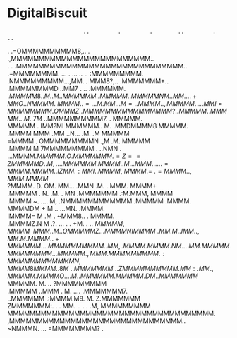 # DigitalBiscuit
                                                                                
                                                                                
                                                                                
                            ..         .         .        ..         .        ..
.                                 .=OMMMMMMMMMM8,.. .                           
                           .,MMMMMMMMMMMMMMMMMMMMMMMMM..                        
           .     .        .MMMMMMMMMMMMMMMMMMMMMMMMMMMMMM..                     
                      .=MMMMMMMM. ... . ... .. .. :MMMMMMMMM.                   
                  .NMMMMMMMMM...,MM. . MMM8?,..      .MMMMMMM+..                
                .MMMMMMMMD ..MM7 .  ..                  .MMMMMM.                
              .$MMMMM8.        .M..M.      .MMMMMM.       .MMMMM..              
              MMMMMN              M.      .MM.. ..+MMO.    .NMMMM               
            .~MMMM. .=..          .M.     MM.    . . M=     ..MMMM.             
           .,MMMM M...              .    .MMI =MMMMMMMM      .OMMMZ             
          ..MMMM                          MMMMMMMMMMMM?.      .MMMMM.           
         .MMMMM.    ..M.      . 7M$       ..MMMMMMMMMM7.      . MMMMM.          
         MMMMM .   IMM?MI     MMMMMM.. M.    .MMDMMMM8           MMMMM.         
       .MMMM     MMM   .MM    ..N...    .M.               .M      MMMMM         
      =MMMM .   OMMMMMMMMMN             .,M             .M.        MMMMM        
     .MMMM  M   7MMMMMMMMM               .          ..NMN     .  ...MMMM$.      
     MMMMM .O   .MMMMMMM.             =Z==ZMMMMMD.  .M,.      .  .. MMMMMM      
    .MMMM. .M      .  ..                         MMM .     ... ..    =MMMM.     
     MMMM.               . I                        ZMM. :MMI.       .MMMM,     
    ~MMMM.              =~       . =MMMM. .           ,MMM.           MMMM$     
    ?MMMM.       D.   OM.       MM...   .MMN           .M.    ..MMM.  MMMM+     
    .MMMMM .    N.   .M.     . MN  .MMMMMMM                 .:M.MMM,  MMMM      
    .MMMM ~.  ....   M,      .NMMMMMMMMMMMM                 .MMMMM   .MMMM.     
     MMMMDM +  M              .. ...MN.                              .MMMM.     
     IMMMM= M .M                            . ~MMM8..              .  MMMM.     
     .MMMMZ.N  M .?.       ... . .         +M.  . ..                $MMMMM      
      ,MMMM~~  MMM.             .M..          OMMMMMZ             ...MMMMN      
       IMMMM~.MM                  .M     ..IMM. .   ,MM.           M.MMMM.      
       .+MMMMMM          . . .           .MMMMMMMMMM..MM           ,.MMMM.      
          MMMM .        NM...~MM.          MMMMMMMMMMMMM.         ..MMMMM.      
          ,MMM        .MMMMMMMMM.          :MMMMMMMMMMMM          N,MMMM8       
           MMMM         .. 8M~ .               .MMMMMMM.    .    .ZMMMMM        
           MMMMM                                 .MM:    .MM.    ,MMMMM.        
            MMMMO...                              .       M.   .MMMMMM.         
             MMMMM  .                                    DM..MMMMMMM$           
              MMMMM. M.       ..                        ?MMMMMMMMM              
              .MMMMM ..MMM  .  M.                .... .MMMMMMM7.                
              ..MMMMMM   .:MMMM.M8.             M. Z.MMMMMMM                    
                 ZMMMMMMM:.  . .  MM. .. . . .M, MMMMMMMMM                      
                   MMMMMMMMMMMMMMMMMMMMMMMMMMMMMMMMMMMMM.                       
                     ,MMMMMMMMMMMMMMMMMMMMMMMMMMMMMMM..                         
                          ~NMMMN. ... =MMMMMMMM? .                              
                                                                                
                                                                                
                                                                                
